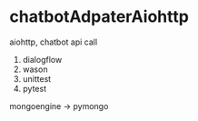 # chatbotAdpaterAiohttp
aiohttp, chatbot api call
1. dialogflow
2. wason
3. unittest
4. pytest

mongoengine -> pymongo
